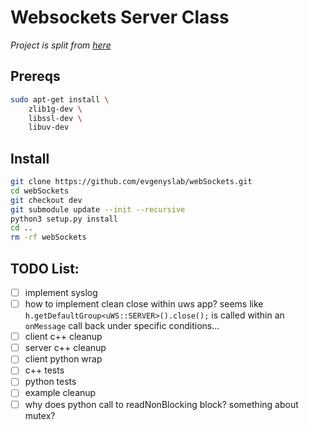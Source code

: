 # Websockets Server Class

*Project is split from [here](https://github.com/evgenyslab/Sockets/tree/v0.0.0)*

## Prereqs

```bash
sudo apt-get install \
    zlib1g-dev \
    libssl-dev \
    libuv-dev 

```

## Install

```bash
git clone https://github.com/evgenyslab/webSockets.git
cd webSockets
git checkout dev
git submodule update --init --recursive
python3 setup.py install
cd ..
rm -rf webSockets

```

## TODO List:

- [ ] implement syslog
- [ ] how to implement clean close within uws app? seems like `h.getDefaultGroup<uWS::SERVER>().close();` is 
called within an `onMessage` call back under specific conditions...
- [ ] client c++ cleanup
- [ ] server c++ cleanup
- [ ] client python wrap
- [ ] c++ tests
- [ ] python tests
- [ ] example cleanup
- [ ] why does python call to readNonBlocking block? something about mutex?
